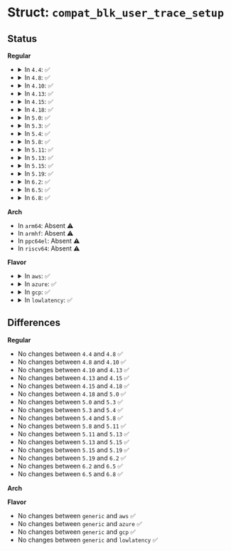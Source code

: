# Struct: <code>compat_blk_user_trace_setup</code>

## Status
<b>Regular</b>
<ul>
<li>
<details>
<summary>In <code>4.4</code>: ✅</summary>

```c
struct compat_blk_user_trace_setup {
    char name[32];
    u16 act_mask;
    u32 buf_size;
    u32 buf_nr;
    compat_u64 start_lba;
    compat_u64 end_lba;
    u32 pid;
};
```
</details>
</li>
<li>
<details>
<summary>In <code>4.8</code>: ✅</summary>

```c
struct compat_blk_user_trace_setup {
    char name[32];
    u16 act_mask;
    u32 buf_size;
    u32 buf_nr;
    compat_u64 start_lba;
    compat_u64 end_lba;
    u32 pid;
};
```
</details>
</li>
<li>
<details>
<summary>In <code>4.10</code>: ✅</summary>

```c
struct compat_blk_user_trace_setup {
    char name[32];
    u16 act_mask;
    u32 buf_size;
    u32 buf_nr;
    compat_u64 start_lba;
    compat_u64 end_lba;
    u32 pid;
};
```
</details>
</li>
<li>
<details>
<summary>In <code>4.13</code>: ✅</summary>

```c
struct compat_blk_user_trace_setup {
    char name[32];
    u16 act_mask;
    u32 buf_size;
    u32 buf_nr;
    compat_u64 start_lba;
    compat_u64 end_lba;
    u32 pid;
};
```
</details>
</li>
<li>
<details>
<summary>In <code>4.15</code>: ✅</summary>

```c
struct compat_blk_user_trace_setup {
    char name[32];
    u16 act_mask;
    u32 buf_size;
    u32 buf_nr;
    compat_u64 start_lba;
    compat_u64 end_lba;
    u32 pid;
};
```
</details>
</li>
<li>
<details>
<summary>In <code>4.18</code>: ✅</summary>

```c
struct compat_blk_user_trace_setup {
    char name[32];
    u16 act_mask;
    u32 buf_size;
    u32 buf_nr;
    compat_u64 start_lba;
    compat_u64 end_lba;
    u32 pid;
};
```
</details>
</li>
<li>
<details>
<summary>In <code>5.0</code>: ✅</summary>

```c
struct compat_blk_user_trace_setup {
    char name[32];
    u16 act_mask;
    u32 buf_size;
    u32 buf_nr;
    compat_u64 start_lba;
    compat_u64 end_lba;
    u32 pid;
};
```
</details>
</li>
<li>
<details>
<summary>In <code>5.3</code>: ✅</summary>

```c
struct compat_blk_user_trace_setup {
    char name[32];
    u16 act_mask;
    u32 buf_size;
    u32 buf_nr;
    compat_u64 start_lba;
    compat_u64 end_lba;
    u32 pid;
};
```
</details>
</li>
<li>
<details>
<summary>In <code>5.4</code>: ✅</summary>

```c
struct compat_blk_user_trace_setup {
    char name[32];
    u16 act_mask;
    u32 buf_size;
    u32 buf_nr;
    compat_u64 start_lba;
    compat_u64 end_lba;
    u32 pid;
};
```
</details>
</li>
<li>
<details>
<summary>In <code>5.8</code>: ✅</summary>

```c
struct compat_blk_user_trace_setup {
    char name[32];
    u16 act_mask;
    u32 buf_size;
    u32 buf_nr;
    compat_u64 start_lba;
    compat_u64 end_lba;
    u32 pid;
};
```
</details>
</li>
<li>
<details>
<summary>In <code>5.11</code>: ✅</summary>

```c
struct compat_blk_user_trace_setup {
    char name[32];
    u16 act_mask;
    u32 buf_size;
    u32 buf_nr;
    compat_u64 start_lba;
    compat_u64 end_lba;
    u32 pid;
};
```
</details>
</li>
<li>
<details>
<summary>In <code>5.13</code>: ✅</summary>

```c
struct compat_blk_user_trace_setup {
    char name[32];
    u16 act_mask;
    u32 buf_size;
    u32 buf_nr;
    compat_u64 start_lba;
    compat_u64 end_lba;
    u32 pid;
};
```
</details>
</li>
<li>
<details>
<summary>In <code>5.15</code>: ✅</summary>

```c
struct compat_blk_user_trace_setup {
    char name[32];
    u16 act_mask;
    u32 buf_size;
    u32 buf_nr;
    compat_u64 start_lba;
    compat_u64 end_lba;
    u32 pid;
};
```
</details>
</li>
<li>
<details>
<summary>In <code>5.19</code>: ✅</summary>

```c
struct compat_blk_user_trace_setup {
    char name[32];
    u16 act_mask;
    u32 buf_size;
    u32 buf_nr;
    compat_u64 start_lba;
    compat_u64 end_lba;
    u32 pid;
};
```
</details>
</li>
<li>
<details>
<summary>In <code>6.2</code>: ✅</summary>

```c
struct compat_blk_user_trace_setup {
    char name[32];
    u16 act_mask;
    u32 buf_size;
    u32 buf_nr;
    compat_u64 start_lba;
    compat_u64 end_lba;
    u32 pid;
};
```
</details>
</li>
<li>
<details>
<summary>In <code>6.5</code>: ✅</summary>

```c
struct compat_blk_user_trace_setup {
    char name[32];
    u16 act_mask;
    u32 buf_size;
    u32 buf_nr;
    compat_u64 start_lba;
    compat_u64 end_lba;
    u32 pid;
};
```
</details>
</li>
<li>
<details>
<summary>In <code>6.8</code>: ✅</summary>

```c
struct compat_blk_user_trace_setup {
    char name[32];
    u16 act_mask;
    u32 buf_size;
    u32 buf_nr;
    compat_u64 start_lba;
    compat_u64 end_lba;
    u32 pid;
};
```
</details>
</li>
</ul>
<b>Arch</b>
<ul>
<li>
In <code>arm64</code>: Absent ⚠️
</li>
<li>
In <code>armhf</code>: Absent ⚠️
</li>
<li>
In <code>ppc64el</code>: Absent ⚠️
</li>
<li>
In <code>riscv64</code>: Absent ⚠️
</li>
</ul>
<b>Flavor</b>
<ul>
<li>
<details>
<summary>In <code>aws</code>: ✅</summary>

```c
struct compat_blk_user_trace_setup {
    char name[32];
    u16 act_mask;
    u32 buf_size;
    u32 buf_nr;
    compat_u64 start_lba;
    compat_u64 end_lba;
    u32 pid;
};
```
</details>
</li>
<li>
<details>
<summary>In <code>azure</code>: ✅</summary>

```c
struct compat_blk_user_trace_setup {
    char name[32];
    u16 act_mask;
    u32 buf_size;
    u32 buf_nr;
    compat_u64 start_lba;
    compat_u64 end_lba;
    u32 pid;
};
```
</details>
</li>
<li>
<details>
<summary>In <code>gcp</code>: ✅</summary>

```c
struct compat_blk_user_trace_setup {
    char name[32];
    u16 act_mask;
    u32 buf_size;
    u32 buf_nr;
    compat_u64 start_lba;
    compat_u64 end_lba;
    u32 pid;
};
```
</details>
</li>
<li>
<details>
<summary>In <code>lowlatency</code>: ✅</summary>

```c
struct compat_blk_user_trace_setup {
    char name[32];
    u16 act_mask;
    u32 buf_size;
    u32 buf_nr;
    compat_u64 start_lba;
    compat_u64 end_lba;
    u32 pid;
};
```
</details>
</li>
</ul>

## Differences
<b>Regular</b>
<ul>
<li>
No changes between <code>4.4</code> and <code>4.8</code> ✅
</li>
<li>
No changes between <code>4.8</code> and <code>4.10</code> ✅
</li>
<li>
No changes between <code>4.10</code> and <code>4.13</code> ✅
</li>
<li>
No changes between <code>4.13</code> and <code>4.15</code> ✅
</li>
<li>
No changes between <code>4.15</code> and <code>4.18</code> ✅
</li>
<li>
No changes between <code>4.18</code> and <code>5.0</code> ✅
</li>
<li>
No changes between <code>5.0</code> and <code>5.3</code> ✅
</li>
<li>
No changes between <code>5.3</code> and <code>5.4</code> ✅
</li>
<li>
No changes between <code>5.4</code> and <code>5.8</code> ✅
</li>
<li>
No changes between <code>5.8</code> and <code>5.11</code> ✅
</li>
<li>
No changes between <code>5.11</code> and <code>5.13</code> ✅
</li>
<li>
No changes between <code>5.13</code> and <code>5.15</code> ✅
</li>
<li>
No changes between <code>5.15</code> and <code>5.19</code> ✅
</li>
<li>
No changes between <code>5.19</code> and <code>6.2</code> ✅
</li>
<li>
No changes between <code>6.2</code> and <code>6.5</code> ✅
</li>
<li>
No changes between <code>6.5</code> and <code>6.8</code> ✅
</li>
</ul>
<b>Arch</b>
<ul>
</ul>
<b>Flavor</b>
<ul>
<li>
No changes between <code>generic</code> and <code>aws</code> ✅
</li>
<li>
No changes between <code>generic</code> and <code>azure</code> ✅
</li>
<li>
No changes between <code>generic</code> and <code>gcp</code> ✅
</li>
<li>
No changes between <code>generic</code> and <code>lowlatency</code> ✅
</li>
</ul>
